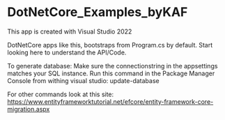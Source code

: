 # DotNetCore_Examples_byKAF
This app is created with Visual Studio 2022

DotNetCore apps like this, bootstraps from Program.cs by default.
Start looking here to understand the API/Code.

To generate database:
Make sure the connectionstring in the appsettings matches your SQL instance.
Run this command in the Package Manager Console from withing visual studio: update-database

For other commands look at this site:
https://www.entityframeworktutorial.net/efcore/entity-framework-core-migration.aspx
